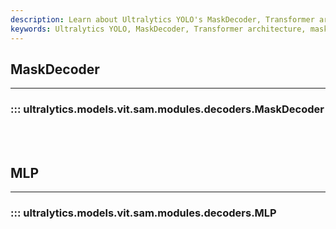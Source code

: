 ```yaml
---
description: Learn about Ultralytics YOLO's MaskDecoder, Transformer architecture, MLP, mask prediction, and quality prediction.
keywords: Ultralytics YOLO, MaskDecoder, Transformer architecture, mask prediction, image embeddings, prompt embeddings, multi-mask output, MLP, mask quality prediction
---
```


## MaskDecoder
---
### ::: ultralytics.models.vit.sam.modules.decoders.MaskDecoder
<br><br>

## MLP
---
### ::: ultralytics.models.vit.sam.modules.decoders.MLP
<br><br>
